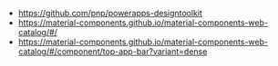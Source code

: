 

- https://github.com/pnp/powerapps-designtoolkit
- https://material-components.github.io/material-components-web-catalog/#/
- https://material-components.github.io/material-components-web-catalog/#/component/top-app-bar?variant=dense